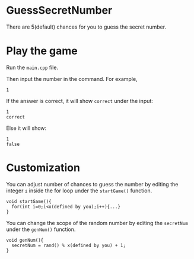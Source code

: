 # GuessSecretNumber

There are 5(default) chances for you to guess the secret number.

# Play the game

Run the ```main.cpp``` file.

Then input the number in the command. For example,

```
1 
```

If the answer is correct, it will show ```correct``` under the input:

```
1
correct
```

Else it will show:

```
1
false
```

# Customization

You can adjust number of chances to guess the number by editing the integer ```i``` inside the for loop under the ```startGame()``` function.

```
void startGame(){
  for(int i=0;i<x(defined by you);i++){...}
}
```

You can change the scope of the random number by editing the ```secretNum``` under the ```genNum()``` function.

```
void genNum(){
  secretNum = rand() % x(defined by you) + 1;
}
```
